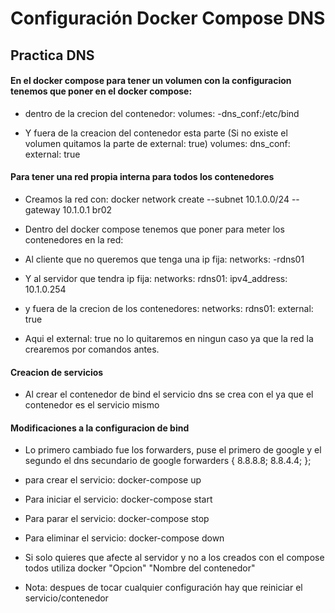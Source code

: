 # Configuración Docker Compose DNS


## Practica DNS

#### En el docker compose para tener un volumen con la configuracion tenemos que poner en el docker compose:
- dentro de la crecion del contenedor:
    volumes:
       -dns_conf:/etc/bind

- Y fuera de la creacion del contenedor esta parte (Si no existe el volumen quitamos la parte de external: true)
volumes:
  dns_conf:
    external: true

#### Para tener una red propia interna para todos los contenedores

- Creamos la red con: docker network create  --subnet 10.1.0.0/24 --gateway 10.1.0.1 br02

- Dentro del docker compose tenemos que poner para meter los contenedores en la red:

- Al cliente que no queremos que tenga una ip fija:
networks:
      -rdns01
- Y al servidor que tendra ip fija:
    networks:
      rdns01:
        ipv4_address: 10.1.0.254

- y fuera de la crecion de los contenedores:
networks:
 rdns01:
  external: true
- Aqui el external: true no lo quitaremos en ningun caso ya que la red la crearemos por comandos antes.

#### Creacion de servicios

- Al crear el contenedor de bind el servicio dns se crea con el ya que el contenedor es el servicio mismo

#### Modificaciones a la configuracion de bind

- Lo primero cambiado fue los forwarders, puse el primero de google y el segundo el dns secundario de google 
	 forwarders {
	 	8.8.8.8;
		 8.8.4.4;
	 };

- para crear el servicio: docker-compose up
- Para iniciar el servicio: docker-compose start
- Para parar el servicio: docker-compose stop
- Para eliminar el servicio: docker-compose down

- Si solo quieres que afecte al servidor y no a los creados con el compose todos utiliza docker "Opcion" "Nombre del contenedor"

- Nota: despues de tocar cualquier configuración hay que reiniciar el servicio/contenedor




